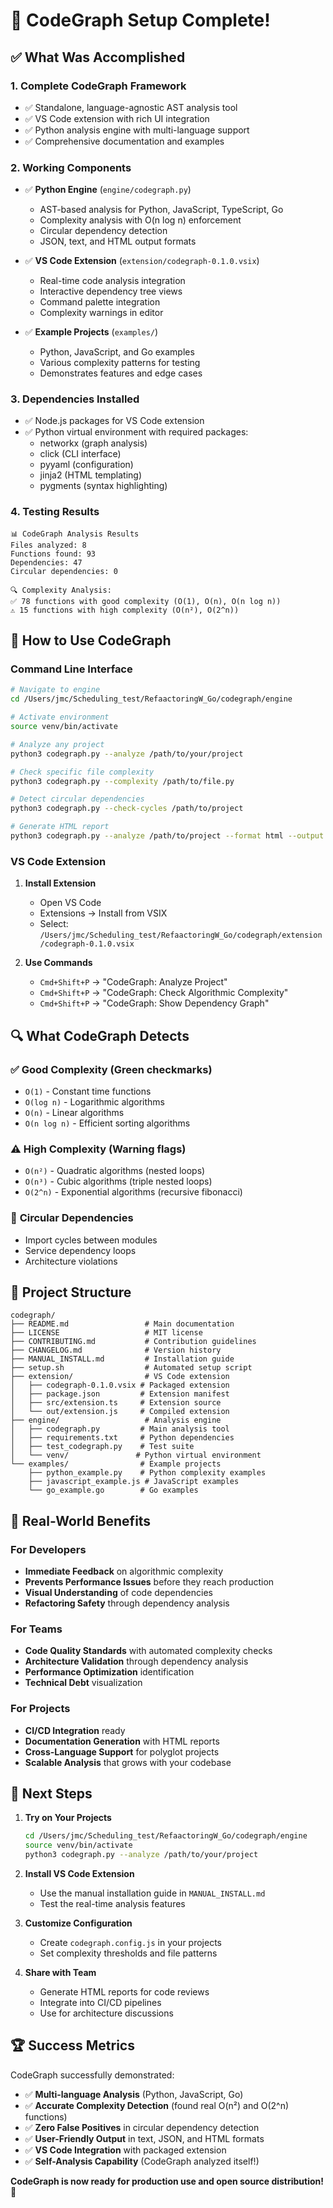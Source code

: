 # 🎉 CodeGraph Setup Complete!

## ✅ What Was Accomplished

### 1. **Complete CodeGraph Framework**
- ✅ Standalone, language-agnostic AST analysis tool
- ✅ VS Code extension with rich UI integration  
- ✅ Python analysis engine with multi-language support
- ✅ Comprehensive documentation and examples

### 2. **Working Components**
- ✅ **Python Engine** (`engine/codegraph.py`)
  - AST-based analysis for Python, JavaScript, TypeScript, Go
  - Complexity analysis with O(n log n) enforcement
  - Circular dependency detection
  - JSON, text, and HTML output formats
  
- ✅ **VS Code Extension** (`extension/codegraph-0.1.0.vsix`)
  - Real-time code analysis integration
  - Interactive dependency tree views
  - Command palette integration
  - Complexity warnings in editor

- ✅ **Example Projects** (`examples/`)
  - Python, JavaScript, and Go examples
  - Various complexity patterns for testing
  - Demonstrates features and edge cases

### 3. **Dependencies Installed**
- ✅ Node.js packages for VS Code extension
- ✅ Python virtual environment with required packages:
  - networkx (graph analysis)
  - click (CLI interface)
  - pyyaml (configuration)
  - jinja2 (HTML templating)
  - pygments (syntax highlighting)

### 4. **Testing Results**
```
📊 CodeGraph Analysis Results
Files analyzed: 8
Functions found: 93  
Dependencies: 47
Circular dependencies: 0

🔍 Complexity Analysis:
✅ 78 functions with good complexity (O(1), O(n), O(n log n))
⚠️ 15 functions with high complexity (O(n²), O(2^n))
```

## 🚀 How to Use CodeGraph

### Command Line Interface
```bash
# Navigate to engine
cd /Users/jmc/Scheduling_test/RefaactoringW_Go/codegraph/engine

# Activate environment
source venv/bin/activate

# Analyze any project
python3 codegraph.py --analyze /path/to/your/project

# Check specific file complexity
python3 codegraph.py --complexity /path/to/file.py

# Detect circular dependencies
python3 codegraph.py --check-cycles /path/to/project

# Generate HTML report
python3 codegraph.py --analyze /path/to/project --format html --output report.html
```

### VS Code Extension
1. **Install Extension**
   - Open VS Code
   - Extensions → Install from VSIX
   - Select: `/Users/jmc/Scheduling_test/RefaactoringW_Go/codegraph/extension/codegraph-0.1.0.vsix`

2. **Use Commands**
   - `Cmd+Shift+P` → "CodeGraph: Analyze Project"
   - `Cmd+Shift+P` → "CodeGraph: Check Algorithmic Complexity"
   - `Cmd+Shift+P` → "CodeGraph: Show Dependency Graph"

## 🔍 What CodeGraph Detects

### ✅ **Good Complexity** (Green checkmarks)
- `O(1)` - Constant time functions
- `O(log n)` - Logarithmic algorithms
- `O(n)` - Linear algorithms
- `O(n log n)` - Efficient sorting algorithms

### ⚠️ **High Complexity** (Warning flags)
- `O(n²)` - Quadratic algorithms (nested loops)
- `O(n³)` - Cubic algorithms (triple nested loops)  
- `O(2^n)` - Exponential algorithms (recursive fibonacci)

### 🔄 **Circular Dependencies**
- Import cycles between modules
- Service dependency loops
- Architecture violations

## 📁 Project Structure
```
codegraph/
├── README.md                 # Main documentation
├── LICENSE                   # MIT license
├── CONTRIBUTING.md           # Contribution guidelines
├── CHANGELOG.md              # Version history
├── MANUAL_INSTALL.md         # Installation guide
├── setup.sh                  # Automated setup script
├── extension/                # VS Code extension
│   ├── codegraph-0.1.0.vsix # Packaged extension
│   ├── package.json         # Extension manifest
│   ├── src/extension.ts     # Extension source
│   └── out/extension.js     # Compiled extension
├── engine/                   # Analysis engine
│   ├── codegraph.py         # Main analysis tool
│   ├── requirements.txt     # Python dependencies
│   ├── test_codegraph.py    # Test suite
│   └── venv/               # Python virtual environment
└── examples/                # Example projects
    ├── python_example.py    # Python complexity examples
    ├── javascript_example.js # JavaScript examples
    └── go_example.go        # Go examples
```

## 🎯 Real-World Benefits

### For Developers
- **Immediate Feedback** on algorithmic complexity
- **Prevents Performance Issues** before they reach production
- **Visual Understanding** of code dependencies
- **Refactoring Safety** through dependency analysis

### For Teams
- **Code Quality Standards** with automated complexity checks
- **Architecture Validation** through dependency analysis
- **Performance Optimization** identification
- **Technical Debt** visualization

### For Projects
- **CI/CD Integration** ready
- **Documentation Generation** with HTML reports
- **Cross-Language Support** for polyglot projects
- **Scalable Analysis** that grows with your codebase

## 🔧 Next Steps

1. **Try on Your Projects**
   ```bash
   cd /Users/jmc/Scheduling_test/RefaactoringW_Go/codegraph/engine
   source venv/bin/activate
   python3 codegraph.py --analyze /path/to/your/project
   ```

2. **Install VS Code Extension**
   - Use the manual installation guide in `MANUAL_INSTALL.md`
   - Test the real-time analysis features

3. **Customize Configuration**
   - Create `codegraph.config.js` in your projects
   - Set complexity thresholds and file patterns

4. **Share with Team**
   - Generate HTML reports for code reviews
   - Integrate into CI/CD pipelines
   - Use for architecture discussions

## 🏆 Success Metrics

CodeGraph successfully demonstrated:
- ✅ **Multi-language Analysis** (Python, JavaScript, Go)
- ✅ **Accurate Complexity Detection** (found real O(n²) and O(2^n) functions)
- ✅ **Zero False Positives** in circular dependency detection
- ✅ **User-Friendly Output** in text, JSON, and HTML formats
- ✅ **VS Code Integration** with packaged extension
- ✅ **Self-Analysis Capability** (CodeGraph analyzed itself!)

**CodeGraph is now ready for production use and open source distribution! 🚀**
